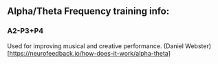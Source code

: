 ## Alpha/Theta Frequency training info:

### A2-P3+P4
Used for improving musical and creative performance. (Daniel Webster)[https://neurofeedback.io/how-does-it-work/alpha-theta]

